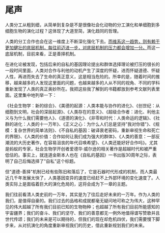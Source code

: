# 尾声

人类分工从粗到细，从简单到复杂是不是很像社会化动物的分工演化和单细胞到多细胞生物的演化过程？这体现了大道至简，演化趋同的哲理。

人类的分工合作也会在这一维度上不断深化强化下去。[而维系这一趋势，则有赖于更加健壮的底层机制，每往前迈进一步，对底层机制的压力都会增加一分。]()而这一底层机制，目前来看，正是善择机制。

在进化论被发现，包括后来的自私的基因理论提出和群体选择理论被打压的很长的一段时间里面，人类对合作与利他的动机产生了深度的怀疑，进而怀疑道德、怀疑人性，再进而失去了生命的真正意义，这是相当危险的。所幸的是，随着时间的推移，越来越多的人发现这里面的问题，也越来越多的人从不同的视角、不同的学科重新发现了人类的真正奥妙所在。我把这些我了解到的书籍都放到参考文献列表里面。这里集中地列举一下：

《社会生物学：新的综合》、《美德的起源：人类本能与协作的进化》、《创世纪：从细胞到文明，社会的深层起源》、《人类存在的意义》、《超级合作者：进化、利他主义与为什么我们需要他人》、《道德的演化》、《非零和时代：人类命运的逻辑》、《社群的进化：人类的十一万年》、《正义之心：为什么人们总是坚持"我对你错"》、《规模：复杂世界的简单法则》、《不自私的基因：破译衰老密码，重新审视生命和死亡的界限》、《人类的价值：合作如何让我们成为强大的群体》、《人类的善意：一部反潮流的大历史著作，在容易沮丧的年代召唤希望》、《人类还能好好合作吗》。尤其是蚂蚁的专家，社会生物学开创者爱德华·威尔逊的相关著作是超越时代和被严重低估的。事实上，就连道金斯本人也在《自私的基因》一书出版30周年之际，表明了自己后悔选择了"自私"这个标题。

但"道德-善择"机制已经有些陈旧和落后了，它是石器时代形成的机制，而人类最近几千年发展太快了，人类基因变异的速度已经赶不上外部环境的变化速度了。人类实际上是面临着巨大的演化危局的，这将会成为下一章的主题。

我们往前看清人类史前的一万年，其实是为了往后走好未来的一万年。作为人类的我们，是值得自豪的。我们过去的品格和成就都毫无疑问地可称之为伟大，这种罕见的伟大超越了所有我们目前已知的生物物种；也超越了所有我们目前所能感知的宇宙疆界；我们的奋斗、我们的坚守、我们的善意都无一例外地值得谱写赞歌并且世代传颂；我们的未来是可以期待的，但我们的现在却危机四伏，我们需要慢下脚步来，从对抗演化的角度重新审视我们的历史，借此重新规划我们的未来。

